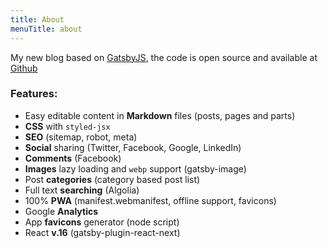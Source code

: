 ```yaml
---
title: About
menuTitle: about
---
```


My new blog based on [GatsbyJS](https://www.gatsbyjs.org/), the code is open source and available at [Github](https://github.com/chie4hao/gatsbyBlog)

### Features:

* Easy editable content in **Markdown** files (posts, pages and parts)
* **CSS** with `styled-jsx`
* **SEO** (sitemap, robot, meta)
* **Social** sharing (Twitter, Facebook, Google, LinkedIn)
* **Comments** (Facebook)
* **Images** lazy loading and `webp` support (gatsby-image)
* Post **categories** (category based post list)
* Full text **searching** (Algolia)
* 100% **PWA** (manifest.webmanifest, offline support, favicons)
* Google **Analytics**
* App **favicons** generator (node script)
* React **v.16** (gatsby-plugin-react-next)
